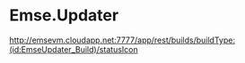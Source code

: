 # Emse.Updater

http://emsevm.cloudapp.net:7777/app/rest/builds/buildType:(id:EmseUpdater_Build)/statusIcon

